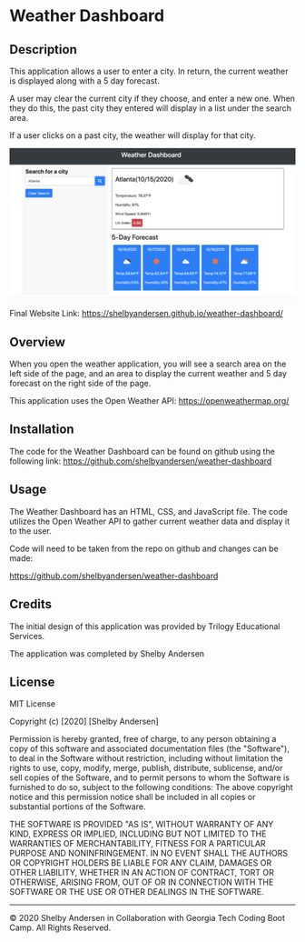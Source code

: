 # Weather Dashboard

## Description

This application allows a user to enter a city. In return, the current weather is displayed along with a 5 day forecast.

A user may clear the current city if they choose, and enter a new one. When they do this, the past city they entered will display in a list under the search area.

If a user clicks on a past city, the weather will display for that city.

![Weather Application](./Assets/weather-app.png)

Final Website Link: https://shelbyandersen.github.io/weather-dashboard/

## Overview

When you open the weather application, you will see a search area on the left side of the page, and an area to display the current weather and 5 day forecast on the right side of the page.

This application uses the Open Weather API: https://openweathermap.org/

## Installation

The code for the Weather Dashboard can be found on github using the following link:
https://github.com/shelbyandersen/weather-dashboard

## Usage

The Weather Dashboard has an HTML, CSS, and JavaScript file. The code utilizes the Open Weather API to gather current weather data and display it to the user.

Code will need to be taken from the repo on github and changes can be made:

https://github.com/shelbyandersen/weather-dashboard

## Credits

The initial design of this application was provided by Trilogy Educational Services.

The application was completed by Shelby Andersen

## License

MIT License

Copyright (c) [2020] [Shelby Andersen]

Permission is hereby granted, free of charge, to any person obtaining a copy of this software and associated documentation files (the "Software"), to deal in the Software without restriction, including without limitation the rights to use, copy, modify, merge, publish, distribute, sublicense, and/or sell copies of the Software, and to permit persons to whom the Software is furnished to do so, subject to the following conditions: The above copyright notice and this permission notice shall be included in all copies or substantial portions of the Software.

THE SOFTWARE IS PROVIDED "AS IS", WITHOUT WARRANTY OF ANY KIND, EXPRESS OR IMPLIED, INCLUDING BUT NOT LIMITED TO THE WARRANTIES OF MERCHANTABILITY, FITNESS FOR A PARTICULAR PURPOSE AND NONINFRINGEMENT. IN NO EVENT SHALL THE AUTHORS OR COPYRIGHT HOLDERS BE LIABLE FOR ANY CLAIM, DAMAGES OR OTHER LIABILITY, WHETHER IN AN ACTION OF CONTRACT, TORT OR OTHERWISE, ARISING FROM, OUT OF OR IN CONNECTION WITH THE SOFTWARE OR THE USE OR OTHER DEALINGS IN THE SOFTWARE.

---

© 2020 Shelby Andersen in Collaboration with Georgia Tech Coding Boot Camp. All Rights Reserved.
